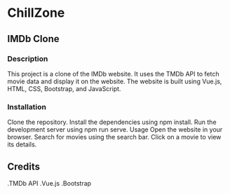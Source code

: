 # ChillZone


## IMDb Clone

### Description

This project is a clone of the IMDb website. It uses the TMDb API to fetch movie data and display it on the website. The website is built using Vue.js, HTML, CSS, Bootstrap, and JavaScript.

### Installation

Clone the repository.
Install the dependencies using npm install.
Run the development server using npm run serve.
Usage
Open the website in your browser.
Search for movies using the search bar.
Click on a movie to view its details.

## Credits
.TMDb API
.Vue.js
.Bootstrap
